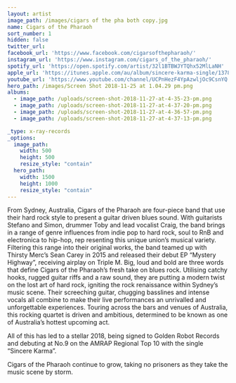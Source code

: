 ```yaml
---
layout: artist
image_path: /images/cigars of the pha both copy.jpg
name: Cigars of the Pharaoh
sort_number: 1
hidden: false
twitter_url:
facebook_url: 'https://www.facebook.com/cigarsofthepharaoh/'
instagram_url: 'https://www.instagram.com/cigars_of_the_pharaoh/'
spotify_url: 'https://open.spotify.com/artist/32l1BTBWJYTQhx52MlLaNH'
apple_url: 'https://itunes.apple.com/au/album/sincere-karma-single/1378184668'
youtube_url: 'https://www.youtube.com/channel/UCPnHezF4YpAzwljOc9CsnYQ'
hero_path: /images/Screen Shot 2018-11-25 at 1.04.29 pm.png
albums:
  - image_path: /uploads/screen-shot-2018-11-27-at-4-35-23-pm.png
  - image_path: /uploads/screen-shot-2018-11-27-at-4-37-20-pm.png
  - image_path: /uploads/screen-shot-2018-11-27-at-4-36-57-pm.png
  - image_path: /uploads/screen-shot-2018-11-27-at-4-37-13-pm.png

_type: x-ray-records
_options:
  image_path:
    width: 500
    height: 500
    resize_style: "contain"
  hero_path:
    width: 1500
    height: 1000
    resize_style: "contain"
---
```


From Sydney, Australia, Cigars of the Pharaoh are four-piece band that use their hard rock style to present a guitar driven blues sound. With guitarists Stefano and Simon, drummer Toby and lead vocalist Craig, the band brings in a range of genre influences from indie pop to hard rock, soul to RnB and electronica to hip-hop, rep resenting this unique union’s musical variety. Filtering this range into their original works, the band teamed up with Thirsty Merc’s Sean Carey in 2015 and released their debut EP “Mystery Highway”, receiving airplay on Triple M. Big, loud and bold are three words that define Cigars of the Pharaoh’s fresh take on blues rock. Utilising catchy hooks, rugged guitar riffs and a raw sound, they are putting a modern twist on the lost art of hard rock, igniting the rock renaissance within Sydney’s music scene. Their screeching guitar, chugging basslines and intense vocals all combine to make their live performances an unrivalled and unforgettable experiences. Touring across the bars and venues of Australia, this rocking quartet is driven and ambitious, determined to be known as one of Australia’s hottest upcoming act.

All of this has led to a stellar 2018, being signed to Golden Robot Records and debuting at No.9 on the AMRAP Regional Top 10 with the single “Sincere Karma”.

Cigars of the Pharaoh continue to grow, taking no prisoners as they take the music scene by storm.